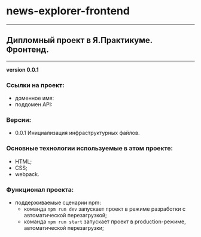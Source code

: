 # news-explorer-frontend
______________________

## Дипломный проект в Я.Практикуме. Фронтенд.
______________________

__version 0.0.1__

### Ссылки на проект:

- доменное имя: 
- поддомен API: 

### Версии:

- 0.0.1 Инициализация инфраструктурных файлов.

### Основные технологии используемые в этом проекте:

- HTML;
- CSS;
- webpack.

### Функционал проекта:

- поддерживаемые сценарии npm:
    * команда `npm run dev` запускает проект в режиме разработки с автоматической перезагрузкой;
    * команда `npm run start` запускает проект в production-режиме, автоматической перезагрузки;
    